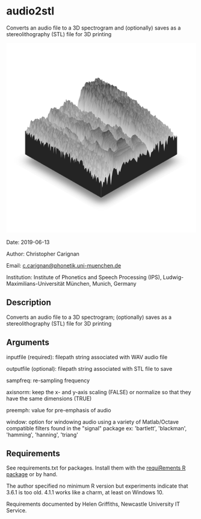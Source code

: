 # audio2stl
Converts an audio file to a 3D spectrogram and (optionally) saves as a stereolithography (STL) file for 3D printing

![example](https://github.com/ChristopherCarignan/audio2stl/blob/master/spec3d.png)


Date: 2019-06-13

Author: Christopher Carignan

Email: c.carignan@phonetik.uni-muenchen.de

Institution: Institute of Phonetics and Speech Processing (IPS), Ludwig-Maximilians-Universität München, Munich, Germany

## Description

  Converts an audio file to a 3D spectrogram; (optionally) saves as a stereolithography (STL) file for 3D printing

## Arguments

  inputfile (required): filepath string associated with WAV audio file

  outputfile (optional): filepath string associated with STL file to save

  sampfreq: re-sampling frequency

  axisnorm: keep the x- and y-axis scaling (FALSE) or normalize so that they have the same dimensions (TRUE)

  preemph: value for pre-emphasis of audio

  window: option for windowing audio using a variety of Matlab/Octave compatible filters found in the "signal" package
    ex: 'bartlett', 'blackman', 'hamming', 'hanning', 'triang'

## Requirements

  See requirements.txt for packages. Install them with the [requiRements R package](https://cran.r-project.org/web/packages/requiRements/index.html) or by hand.
  
  The author specified no minimum R version but experiments indicate that 3.6.1 is too old. 4.1.1 works like a charm, at least on Windows 10.
  
  Requirements documented by Helen Griffiths, Newcastle University IT Service.